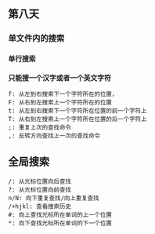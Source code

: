 ## 第八天

### 单文件内的搜索

#### 单行搜索


**只能搜一个汉字或者一个英文字符**
```
f: 从左到右搜索下一个字符所在的位置，
F: 从右到左搜索上一个字符所在的位置
t: 从左到右搜索下一个字符所在位置的前一个字符上
T: 从右到左搜索上一个字符所在位置的后一个字符上
;: 重复上次的查找命令
,: 反转方向查找上一次的查找命令
```
## 全局搜索

```
/: 从光标位置向后查找
?: 从光标位置向前查找
n/N: 向下重复查找/向上重复查找
/+hjkl: 查看搜索历史
#: 向上查找光标所在单词的上一个位置
*: 向下查找光标所在单词的下一个位置
```
